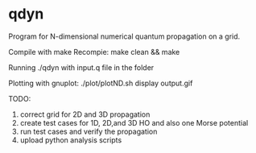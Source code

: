 # qdyn
Program for N-dimensional numerical quantum propagation on a grid.

Compile with make
Recompie: make clean && make

Running ./qdyn with input.q file in the folder

Plotting with gnuplot:
./plot/plotND.sh
display output.gif 

TODO:
1) correct grid for 2D and 3D propagation
2) create test cases for 1D, 2D,and 3D HO and also one Morse potential
3) run test cases and verify the propagation
4) upload python analysis scripts

